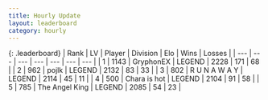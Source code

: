 ```yaml
---
title: Hourly Update
layout: leaderboard
category: hourly
---
```


{: .leaderboard}
| Rank | LV | Player | Division | Elo | Wins | Losses |
| --- | --- | --- | --- | --- | --- | --- |
| <span data-change="0">1</span> | 1143 | <span title="ID: 315148">GryphonEX</span> | LEGEND | <span data-change="5">2228</span> | <span data-change="1">171</span> | <span data-change="0">68</span> |
| <span data-change="0">2</span> | 962 | <span title="ID: 4783">pojlk</span> | LEGEND | <span data-change="-5">2132</span> | <span data-change="1">83</span> | <span data-change="1">33</span> |
| <span data-change="0">3</span> | 802 | <span title="ID: 66144">R U N A W A Y</span> | LEGEND | <span data-change="0">2114</span> | <span data-change="0">45</span> | <span data-change="0">11</span> |
| <span data-change="0">4</span> | 500 | <span title="ID: 382502">Chara is hot</span> | LEGEND | <span data-change="0">2104</span> | <span data-change="0">91</span> | <span data-change="0">58</span> |
| <span data-change="0">5</span> | 785 | <span title="ID: 547162">The Angel King</span> | LEGEND | <span data-change="0">2085</span> | <span data-change="0">54</span> | <span data-change="0">23</span> |